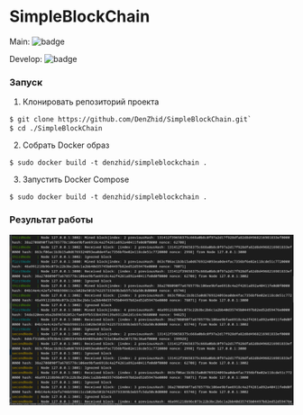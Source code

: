 # SimpleBlockChain

Main: ![badge](https://github.com/DenZhid/SimpleBlockChain/blob/develop/.github/workflows/tests.yml/badge.svg?branch=main)

Develop:  ![badge](https://github.com/DenZhid/SimpleBlockChain/blob/develop/.github/workflows/tests.yml/badge.svg?branch=develop)

### Запуск

1. Клонировать репозиторий проекта
``` console
$ git clone https://github.com/DenZhid/SimpleBlockChain.git`
$ cd ./SimpleBlockChain
```

2. Собрать Docker образ
```console
$ sudo docker build -t denzhid/simpleblockchain .
```

3. Запустить Docker Compose
```console
$ sudo docker build -t denzhid/simpleblockchain .
```

### Результат работы

![img.png](assets/img.png)